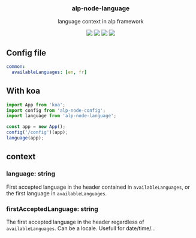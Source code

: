 <h3 align="center">
  alp-node-language
</h3>

<p align="center">
  language context in alp framework
</p>

<p align="center">
  <a href="https://npmjs.org/package/alp-node-language"><img src="https://img.shields.io/npm/v/alp-node-language.svg?style=flat-square"></a>
  <a href="https://npmjs.org/package/alp-node-language"><img src="https://img.shields.io/npm/dw/alp-node-language.svg?style=flat-square"></a>
  <a href="https://npmjs.org/package/alp-node-language"><img src="https://img.shields.io/node/v/alp-node-language.svg?style=flat-square"></a>
  <a href="https://npmjs.org/package/alp-node-language"><img src="https://img.shields.io/npm/types/alp-node-language.svg?style=flat-square"></a>
</p>

## Config file

```yaml
common:
  availableLanguages: [en, fr]
```

## With koa

```js
import App from 'koa';
import config from 'alp-node-config';
import language from 'alp-node-language';

const app = new App();
config('/config')(app);
language(app);
```

## context

### language: string

First accepted language in the header contained in `availableLanguages`, or the first language in `availableLanguages`.

### firstAcceptedLanguage: string

The first accepted language in the header regardless of `availableLanguages`. Can be a locale. Usefull for date/time/...
